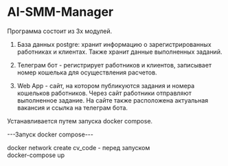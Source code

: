 # AI-SMM-Manager

Программа состоит из 3х модулей. 

1) База данных postgre: хранит информацию о зарегистрированных работниках
   и клиентах. Также хранит данные выполненных заданий.
   
2) Телеграм бот - регистрирует работников и клиентов, записывает номер 
    кошелька для осуществления расчетов.
   
3) Web App - сайт, на котором публикуются задания и номера кошельков работников. 
    Через сайт работники отправляют выполненное задание. На сайте также расположена 
   актуальная вакансия и ссылка на телеграм бота.
   
Устанавливается путем запуска docker compose.

---Запуск docker compose---

docker network create cv_code - перед запуском  
docker-compose up
